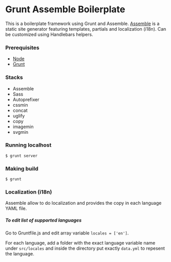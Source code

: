 # Grunt Assemble Boilerplate

This is a boilerplate framework using Grunt and Assemble. [Assemble](http://assemble.io/) is a static site generator featuring templates, partials and localization (i18n). Can be customized using Handlebars helpers.

### Prerequisites

- [Node](http://nodejs.org/download/)
- [Grunt](http://gruntjs.com/getting-started)

### Stacks

- Assemble
- Sass
- Autoprefixer
- cssmin
- concat
- uglify
- copy
- imagemin
- svgmin

### Running localhost

```
$ grunt server
```

### Making build

```
$ grunt
```

### Localization (i18n)
Assemble allow to do localization and provides the copy in each language YAML file.

##### To edit list of supported languages

Go to Gruntfile.js and edit array variable ```locales = ['en']```.

For each language, add a folder with the exact language variable name under ```src/locales``` and inside the directory put exactly ```data.yml``` to repesent the language.